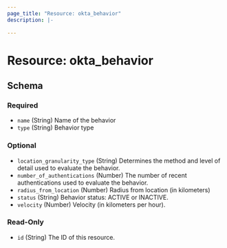 ```yaml
---
page_title: "Resource: okta_behavior"
description: |-
  
---
```


# Resource: okta_behavior





<!-- schema generated by tfplugindocs -->
## Schema

### Required

- `name` (String) Name of the behavior
- `type` (String) Behavior type

### Optional

- `location_granularity_type` (String) Determines the method and level of detail used to evaluate the behavior.
- `number_of_authentications` (Number) The number of recent authentications used to evaluate the behavior.
- `radius_from_location` (Number) Radius from location (in kilometers)
- `status` (String) Behavior status: ACTIVE or INACTIVE.
- `velocity` (Number) Velocity (in kilometers per hour).

### Read-Only

- `id` (String) The ID of this resource.


